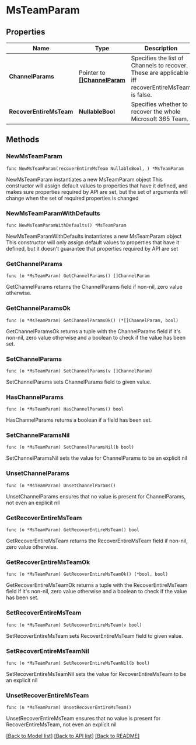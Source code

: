 # MsTeamParam

## Properties

Name | Type | Description | Notes
------------ | ------------- | ------------- | -------------
**ChannelParams** | Pointer to [**[]ChannelParam**](ChannelParam.md) | Specifies the list of Channels to recover. These are applicable iff recoverEntireMsTeam is false. | [optional] 
**RecoverEntireMsTeam** | **NullableBool** | Specifies whether to recover the whole Microsoft 365 Team. | 

## Methods

### NewMsTeamParam

`func NewMsTeamParam(recoverEntireMsTeam NullableBool, ) *MsTeamParam`

NewMsTeamParam instantiates a new MsTeamParam object
This constructor will assign default values to properties that have it defined,
and makes sure properties required by API are set, but the set of arguments
will change when the set of required properties is changed

### NewMsTeamParamWithDefaults

`func NewMsTeamParamWithDefaults() *MsTeamParam`

NewMsTeamParamWithDefaults instantiates a new MsTeamParam object
This constructor will only assign default values to properties that have it defined,
but it doesn't guarantee that properties required by API are set

### GetChannelParams

`func (o *MsTeamParam) GetChannelParams() []ChannelParam`

GetChannelParams returns the ChannelParams field if non-nil, zero value otherwise.

### GetChannelParamsOk

`func (o *MsTeamParam) GetChannelParamsOk() (*[]ChannelParam, bool)`

GetChannelParamsOk returns a tuple with the ChannelParams field if it's non-nil, zero value otherwise
and a boolean to check if the value has been set.

### SetChannelParams

`func (o *MsTeamParam) SetChannelParams(v []ChannelParam)`

SetChannelParams sets ChannelParams field to given value.

### HasChannelParams

`func (o *MsTeamParam) HasChannelParams() bool`

HasChannelParams returns a boolean if a field has been set.

### SetChannelParamsNil

`func (o *MsTeamParam) SetChannelParamsNil(b bool)`

 SetChannelParamsNil sets the value for ChannelParams to be an explicit nil

### UnsetChannelParams
`func (o *MsTeamParam) UnsetChannelParams()`

UnsetChannelParams ensures that no value is present for ChannelParams, not even an explicit nil
### GetRecoverEntireMsTeam

`func (o *MsTeamParam) GetRecoverEntireMsTeam() bool`

GetRecoverEntireMsTeam returns the RecoverEntireMsTeam field if non-nil, zero value otherwise.

### GetRecoverEntireMsTeamOk

`func (o *MsTeamParam) GetRecoverEntireMsTeamOk() (*bool, bool)`

GetRecoverEntireMsTeamOk returns a tuple with the RecoverEntireMsTeam field if it's non-nil, zero value otherwise
and a boolean to check if the value has been set.

### SetRecoverEntireMsTeam

`func (o *MsTeamParam) SetRecoverEntireMsTeam(v bool)`

SetRecoverEntireMsTeam sets RecoverEntireMsTeam field to given value.


### SetRecoverEntireMsTeamNil

`func (o *MsTeamParam) SetRecoverEntireMsTeamNil(b bool)`

 SetRecoverEntireMsTeamNil sets the value for RecoverEntireMsTeam to be an explicit nil

### UnsetRecoverEntireMsTeam
`func (o *MsTeamParam) UnsetRecoverEntireMsTeam()`

UnsetRecoverEntireMsTeam ensures that no value is present for RecoverEntireMsTeam, not even an explicit nil

[[Back to Model list]](../README.md#documentation-for-models) [[Back to API list]](../README.md#documentation-for-api-endpoints) [[Back to README]](../README.md)


